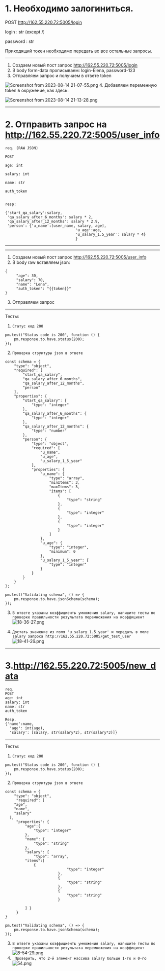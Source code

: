 # 1. Необходимо залогиниться.
POST
http://162.55.220.72:5005/login

login : str (except /)

password : str

Приходящий токен необходимо передать во все остальные запросы.

---
1. Создаем новый пост запрос http://162.55.220.72:5005/login
2. В body form-data прописываем: login-Elena, 
password-123
3. Отправляем запрос и получаем в ответе token



![Screenshot from 2023-08-14 21-07-55.png](/HW_1_Screenshot/Screenshot%20from%202023-08-14%2021-07-55.png)
4. Добавляем переменную token в окружение, как здесь:

![Screenshot from 2023-08-14 21-13-28.png](/HW_1_Screenshot/Screenshot%20from%202023-08-14%2021-13-28.png)

---

# 2. Отправить запрос на  http://162.55.220.72:5005/user_info

``` 
req. (RAW JSON) 

POST

age: int

salary: int

name: str

auth_token
 

resp:

{'start_qa_salary':salary,
 'qa_salary_after_6_months': salary * 2,
 'qa_salary_after_12_months': salary * 2.9,
 'person': {'u_name':[user_name, salary, age],
                                'u_age':age,
                                'u_salary_1.5_year': salary * 4}
                                }
```
---

---
1. Создаем новый пост запрос http://162.55.220.72:5005/user_info
2. В body raw вставляем json:
```
{
     "age": 30,
     "salary": 70,
     "name": "Lena",
     "auth_token": "{{token}}"
}
```
3. Отправляем запрос
---
Тесты:
1. ```Статус код 200```
```
pm.test("Status code is 200", function () {
    pm.response.to.have.status(200);
});
```
2. ```Проверка структуры json в ответе```
```
const schema = {
    "type": "object",
    "required": [
        "start_qa_salary",
        "qa_salary_after_6_months",
        "qa_salary_after_12_months",
        "person"
    ],
    "properties": {
        "start_qa_salary": {
            "type": "integer"
        },
        "qa_salary_after_6_months": {
            "type": "integer"
        },
        "qa_salary_after_12_months": {
            "type": "number"
        },
        "person": {
            "type": "object",
            "required": [
                "u_name",
                "u_age",
                "u_salary_1_5_year"
            ],
            "properties": {
                "u_name": {
                    "type": "array",
                    "minItems": 3,
                    "maxItems": 3,
                    "items": [
                        {
                            "type": "string"
                        },
                        {
                            "type": "integer"
                        },
                        {
                            "type": "integer"
                        }
                    ]
                },
                "u_age": {
                    "type": "integer",
                    "minimum": 0
                },
                "u_salary_1_5_year": {
                    "type": "integer"
                }
            }
        }
    }
};

pm.test("Validating schema", () => {
    pm.response.to.have.jsonSchema(schema);
});
```
3. ```В ответе указаны коэффициенты умножения salary, напишите тесты по проверке правильности результата перемножения на коэффициент```
![18-36-27.png](/HW_1_Screenshot/18-36-27.png)

4. ```Достать значение из поля 'u_salary_1.5_year' и передать в поле salary запроса http://162.55.220.72:5005/get_test_user```
![18-41-26.png](/HW_1_Screenshot/18-41-26.png)
---
# 3.http://162.55.220.72:5005/new_data
```
req.
POST
age: int
salary: int
name: str
auth_token

Resp.
{'name':name,
  'age': int(age),
  'salary': [salary, str(salary*2), str(salary*3)]}
```
---
Тесты:
1. ```Статус код 200```
```
pm.test("Status code is 200", function () {
    pm.response.to.have.status(200);
});
```
2. ```Проверка структуры json в ответе```
```
const schema = {
    "type": "object",
     "required": [
    "age",
    "name",
    "salary"
  ],
     "properties": {
         "age":{
             "type": "integer"
         },
         "name": {
             "type": "string"
         },
         "salary": {
             "type": "array",
         "items":[
             {
                            "type": "integer"
                        },
                        {
                            "type": "string"
                        },
                        {
                            "type": "string"
                        }

         ] }
     }
}

pm.test("Validating schema", () => {
    pm.response.to.have.jsonSchema(schema);
});    
```
3. ```В ответе указаны коэффициенты умножения salary, напишите тесты по проверке правильности результата перемножения на коэффициент```
![8-54-29.png](/HW_1_Screenshot/8-54-29.png)
4. ``` Проверить, что 2-й элемент массива salary больше 1-го и 0-го```
![54.png](/HW_1_Screenshot/54.png)


